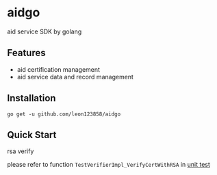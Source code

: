 # aidgo
aid service SDK by golang

## Features

- aid certification management
- aid service data and record management

## Installation

```shell
go get -u github.com/leon123858/aidgo
```

## Quick Start

rsa verify

please refer to function `TestVerifierImpl_VerifyCertWithRSA` in [unit test](./aidgo_test.go)


